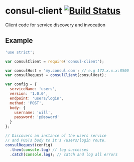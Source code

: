 # consul-client [![Build Status](https://travis-ci.org/CascadeEnergy/consul-client.svg)](https://travis-ci.org/CascadeEnergy/consul-client)
Client code for service discovery and invocation

## Example

```javascript
'use strict';

var consulClient = require('consul-client');

var consulHost = 'my.consul.com'; // e.g 172.x.x.x:8500
var consulRequest = consulClient(consulHost);

var config = {
  serviceName: 'users',
  version: '1.0.0',
  endpoint: 'users/login',
  method: 'POST',
  body: {
    username: 'will',
    password: 'p@ssword'
  }
};

// Discovers an instance of the users service
// and POSTs body to it's /users/login route.
consulRequest(config)
  .then(console.log) // log successes
  .catch(console.log); // catch and log all errors
```
